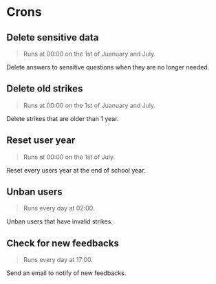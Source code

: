 # Crons

## Delete sensitive data

> Runs at 00:00 on the 1st of Juanuary and July.

Delete answers to sensitive questions when they are no longer needed.

## Delete old strikes

> Runs at 00:00 on the 1st of Juanuary and July.

Delete strikes that are older than 1 year.

## Reset user year

> Runs at 00:00 on the 1st of July.

Reset every users year at the end of school year.

## Unban users

> Runs every day at 02:00.

Unban users that have invalid strikes.

## Check for new feedbacks

> Runs every day at 17:00.

Send an email to notify of new feedbacks.
